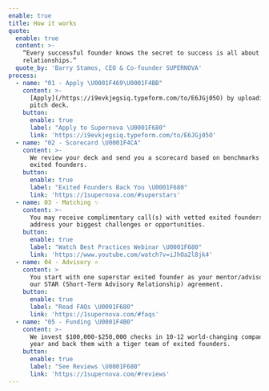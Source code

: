 ```yaml
---
enable: true
title: How it works
quote:
  enable: true
  content: >-
    “Every successful founder knows the secret to success is all about the right
    relationships.”
  quote_by: 'Barry Stamos, CEO & Co-founder SUPERNOVA'
process:
  - name: "01 - Apply \U0001F469‍\U0001F4BB"
    content: >-
      [Apply](/https://i9evkjegsiq.typeform.com/to/E6JGj05O) by uploading your
      pitch deck.  
    button:
      enable: true
      label: "Apply to Supernova \U0001F680"
      link: 'https://i9evkjegsiq.typeform.com/to/E6JGj05O'
  - name: "02 - Scorecard \U0001F4CA"
    content: >-
      We review your deck and send you a scorecard based on benchmarks from
      exited founders.
    button:
      enable: true
      label: "Exited Founders Back You \U0001F680"
      link: 'https://1supernova.com/#superstars'
  - name: 03 - Matching ✨
    content: >-
      You may receive complimentary call(s) with vetted exited founders who can
      address your biggest challenges or opportunities. 
    button:
      enable: true
      label: "Watch Best Practices Webinar \U0001F680"
      link: 'https://www.youtube.com/watch?v=iJhOa2l8jk4'
  - name: 04 - Advisory ⭐
    content: >
      You start with one superstar exited founder as your mentor/advisor under
      our STAR (Short-Term Advisory Relationship) agreement. 
    button:
      enable: true
      label: "Read FAQs \U0001F680"
      link: 'https://1supernova.com/#faqs'
  - name: "05 - Funding \U0001F4B0"
    content: >-
      We invest $100,000-$250,000 checks in 10-12 world-changing companies each
      year and back them with a tiger team of exited founders.
    button:
      enable: true
      label: "See Reviews \U0001F680"
      link: 'https://1supernova.com/#reviews'
---
```


